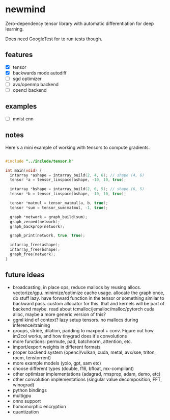 # newmind

<!--  TODO: Show gif of it solving mnist and generated graph -->

Zero-dependency tensor library with automatic differentiation for deep learning.

Does need GoogleTest for to run tests though.

## features

- [x] tensor
- [x] backwards mode autodiff
- [ ] sgd optimizer
- [ ] avx/openmp backend
- [ ] opencl backend

## examples

- [ ] mnist cnn

## notes

Here's a mini example of working with tensors to compute gradients.

```c

#include "../include/tensor.h"

int main(void) {
  intarray *ashape = intarray_build(2, 4, 6); // shape (4, 6)
  tensor *a = tensor_linspace(ashape, -10, 10, true);

  intarray *bshape = intarray_build(2, 6, 5); // shape (6, 5)
  tensor *b = tensor_linspace(bshape, -10, 10, true);

  tensor *matmul = tensor_matmul(a, b, true);
  tensor *sum = tensor_sum(matmul, -1, true);

  graph *network = graph_build(sum);
  graph_zeroed(network);
  graph_backprop(network);

  graph_print(network, true, true);

  intarray_free(ashape);
  intarray_free(bshape);
  graph_free(network);
}

```

## future ideas

- broadcasting, in place ops, reduce mallocs by reusing allocs. vectorize/gpu. minimize/optimize cache usage. allocate the graph once, do stuff lazy. have forward function in the tensor or something similar to backward pass. custom allocator for this. that and kernels will be part of backend maybe. read about tcmalloc/jemalloc/malloc/pytorch cuda alloc, maybe a more generic version of this?
- ggml kind of context? lazy setup tensors. no mallocs during inference/training
- groups, stride, dilation, padding to maxpool + conv. Figure out how im2col works, and how tinygrad does it's convolutions
- more functions: permute, pad, batchnorm, attention, etc.
- import/export weights in different formats
- proper backend system (opencl/vulkan, cuda, metal, avx/sse, triton, rocm, tenstorrent)
- more example models (yolo, gpt, sam etc)
- choose different types (double, f16, bfloat, mx-compliant)
- other optimizer implementations (adagrad, rmsprop, adam, demo, etc)
- other convolution implementations (singular value decomposition, FFT, winograd)
- python bindings
- multigpu
- onnx support
- homomorphic encryption
- quantization
